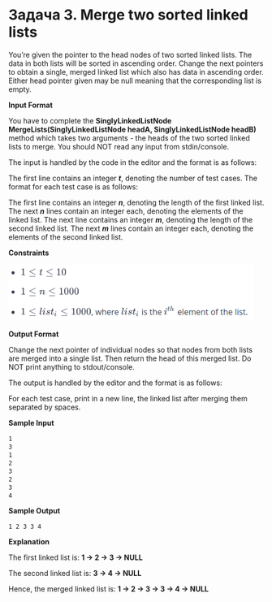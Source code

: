 # Задача 3. Merge two sorted linked lists

You’re given the pointer to the head nodes of two sorted linked lists. The data in both lists will be sorted in ascending order. Change the next pointers to obtain a single, merged linked list which also has data in ascending order. Either head pointer given may be null meaning that the corresponding list is empty.

**Input Format**

You have to complete the **SinglyLinkedListNode MergeLists(SinglyLinkedListNode headA, SinglyLinkedListNode headB)** method which takes two arguments - the heads of the two sorted linked lists to merge. You should NOT read any input from stdin/console.

The input is handled by the code in the editor and the format is as follows:

The first line contains an integer ***t***, denoting the number of test cases.
The format for each test case is as follows:

The first line contains an integer ***n***, denoting the length of the first linked list.
The next ***n*** lines contain an integer each, denoting the elements of the linked list.
The next line contains an integer ***m***, denoting the length of the second linked list.
The next ***m*** lines contain an integer each, denoting the elements of the second linked list.

**Constraints**

![Constraints](constraints.png)

**Output Format**

Change the next pointer of individual nodes so that nodes from both lists are merged into a single list. Then return the head of this merged list. Do NOT print anything to stdout/console.

The output is handled by the editor and the format is as follows:

For each test case, print in a new line, the linked list after merging them separated by spaces.

**Sample Input**
```
1
3
1
2
3
2
3
4
```

**Sample Output**
```
1 2 3 3 4
```

**Explanation**

The first linked list is: **1 -> 2 -> 3 -> NULL**

The second linked list is: **3 -> 4 -> NULL**

Hence, the merged linked list is: **1 -> 2 -> 3 -> 3 -> 4 -> NULL**
